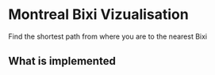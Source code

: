 # Montreal Bixi Vizualisation

Find the shortest path from where you are to the nearest Bixi

## What is implemented

